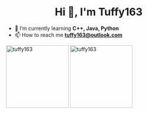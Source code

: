 <h1 align="center">Hi 👋, I'm Tuffy163</h1>

- 🌱 I’m currently learning **C++, Java, Python**
- 📫 How to reach me **tuffy163@outlook.com**

<p><img height=170px src="https://github-readme-stats.vercel.app/api?username=tuffy163&show_icons=true&locale=en" alt="tuffy163" /> <img height=170px src="https://github-readme-streak-stats.herokuapp.com/?user=tuffy163&" alt="tuffy163" /></p>
